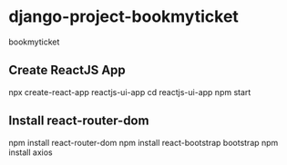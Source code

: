 # django-project-bookmyticket
bookmyticket

## Create ReactJS App
npx create-react-app reactjs-ui-app
cd reactjs-ui-app
npm start

## Install react-router-dom
npm install react-router-dom
npm install react-bootstrap bootstrap
npm install axios
